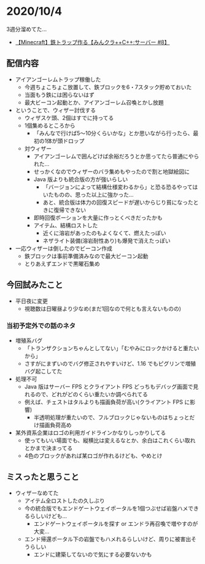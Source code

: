 # 2020/10/4

3週分溜めてた…

- [【Minecraft】鉄トラップ作る【みんクラ++C++;サーバー #8】](https://youtu.be/xShe6bA_LBY)

## 配信内容

- アイアンゴーレムトラップ稼働した
  - 今週ちょこちょこ放置して、鉄ブロックを6・7スタック貯めておいた
  - 当面もう鉄には困らないはず
  - 最大ビーコン起動とか、アイアンゴーレム召喚とかし放題
- ということで、ウィザー討伐する
  - ウィザスケ頭、2個はすでに持ってる
  - 1個集めるところから
    - 「みんなで行けば5～10分くらいかな」とか思いながら行ったら、最初の1体が頭ドロップ
  - 対ウィザー
    - アイアンゴーレムで囲んどけば余裕だろうとか思ってたら普通にやられた…
    - せっかくなのでウィザーのバラ集めもやったので割と地獄絵図に
    - Java 版よりも統合版の方が強いらしい
      - 「バージョンによって結構仕様変わるから」と恐る恐るやってはいたものの、思った以上に強かった…
      - あと、統合版は体力の回復スピードが遅いからじり貧になったときに復帰できない
    - 即時回復ポーションを大量に作っとくべきだったかも
    - アイテム、結構ロストした
      - 近くに溶岩があったのもよくなくて、燃えたっぽい
      - ネザライト装備(溶岩耐性あり)も爆発で消えたっぽい
- 一応ウィザーは倒したのでビーコン作成
  - 鉄ブロックは事前準備済みなので最大ビーコン起動
  - とりあえずエンドで黒曜石集め

## 今回試みたこと

- 平日夜に変更
  - 視聴数は日曜昼より少なめ(まだ1回なので何とも言えないものの)

### 当初予定外での話のネタ

- 増殖系バグ
  - 「トランザクションちゃんとしてない」「むやみにロックかけると重たいから」
  - さすがにまずいのでバグ修正されやすいけど、1.16 でもピグリンで増殖バグ起こしてた
- 処理不可
  - Java 版はサーバー FPS とクライアント FPS どっちもデバッグ画面で見れるので、どれがどのくらい重たいか調べられてる
  - 例えば、チェストはタルよりも描画負荷が高い(クライアント FPS に影響)
    - 半透明処理が重たいので、フルブロックじゃないものはちょっとだけ描画負荷高め
- 某外資系企業はロゴの利用ガイドラインかなりしっかりしてる
  - 使ってもいい場面でも、縦横比は変えるなとか、余白はこれくらい取れとかまで決まってる
  - 4色のブロックがあれば某ロゴが作れるけども、やめとけ

## ミスったと思うこと

- ウィザーなめてた
  - アイテム全ロストしたの久しぶり
  - 今の統合版でもエンドゲートウェイポータルを1個つぶせば岩盤ハメできるらしいけども…
    - エンドゲートウェイポータルを探す or エンドラ再召喚で増やすのが大変…
  - エンド帰還ポータル下の岩盤でもハメれるらしいけど、周りに被害出そうらしい
    - エンドに建築してないので気にする必要ないかも
